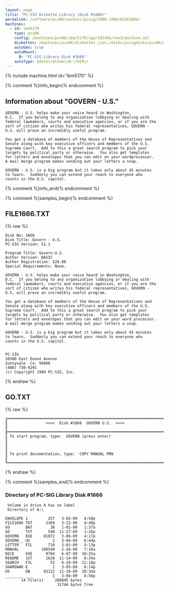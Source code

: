 ```yaml
---
layout: page
title: "PC-SIG Diskette Library (Disk #1666)"
permalink: /software/pcx86/sw/misc/pcsig/1000-1999/DISK1666/
machines:
  - id: ibm5170
    type: pcx86
    config: /machines/pcx86/ibm/5170/cga/1024kb/rev3/machine.xml
    diskettes: /machines/pcx86/diskettes.json,/disks/pcsigdisks/pcx86/diskettes.json
    autoGen: true
    autoMount:
      B: "PC-SIG Library Disk #1666"
    autoType: $date\r$time\rB:\rDIR\r
---
```


{% include machine.html id="ibm5170" %}

{% comment %}info_begin{% endcomment %}

## Information about "GOVERN - U.S."

    GOVERN - U.S. helps make your voice heard in Washington,
    D.C.  If you belong to any organization lobbying or dealing with
    federal lawmakers, courts and executive agencies, or if you are the
    sort of citizen who writes his federal representatives, GOVERN -
    U.S. will prove an incredibly useful program.
    
    You get a database of members of the House of Representatives and
    Senate along with key executive officers and members of the U.S.
    Supreme Court.  Add to this a great search program to pick your
    targets by political party or otherwise.  You also get templates
    for letters and envelopes that you can edit on your wordprocessor.
    A mail merge program makes sending out your letters a snap.
    
    GOVERN - U.S. is a big program but it takes only about 45 minutes
    to learn.  Suddenly you can extend your reach to everyone who
    counts in the U.S. capitol.
{% comment %}info_end{% endcomment %}

{% comment %}samples_begin{% endcomment %}

## FILE1666.TXT

{% raw %}
```
Disk No: 1666                                                           
Disk Title: Govern - U.S.                                               
PC-SIG Version: S1.1                                                    
                                                                        
Program Title: Govern-U.S.                                              
Author Version: BASIC                                                   
Author Registration: $28.00                                             
Special Requirements: None.                                             
                                                                        
GOVERN - U.S. helps make your voice heard in Washington,                
D.C.  If you belong to any organization lobbying or dealing with        
federal lawmakers, courts and executive agencies, or if you are the     
sort of citizen who writes his federal representatives, GOVERN -        
U.S. will prove an incredibly useful program.                           
                                                                        
You get a database of members of the House of Representatives and       
Senate along with key executive officers and members of the U.S.        
Supreme Court.  Add to this a great search program to pick your         
targets by political party or otherwise.  You also get templates        
for letters and envelopes that you can edit on your word processor.     
A mail merge program makes sending out your letters a snap.             
                                                                        
GOVERN - U.S. is a big program but it takes only about 45 minutes       
to learn.  Suddenly you can extend your reach to everyone who           
counts in the U.S. capitol.                                             
                                                                        
                                                                        
PC-SIG                                                                  
1030D East Duane Avenue                                                 
Sunnyvale  Ca. 94086                                                    
(408) 730-9291                                                          
(c) Copyright 1989 PC-SIG, Inc.                                         
```
{% endraw %}

## GO.TXT

{% raw %}
```
╔═════════════════════════════════════════════════════════════════════════╗
║                 <<<<  Disk #1666  GOVERN U.S.  >>>>                     ║
╠═════════════════════════════════════════════════════════════════════════╣
║ To start program, type:  GOVERN (press enter)                           ║
║                                                                         ║
║ To print documentation, type:  COPY MANUAL PRN                          ║
╚═════════════════════════════════════════════════════════════════════════╝
```
{% endraw %}

{% comment %}samples_end{% endcomment %}

### Directory of PC-SIG Library Disk #1666

     Volume in drive A has no label
     Directory of A:\

    ENVELOPE 1         257   3-02-89   4:58p
    FILE1666 TXT      2369   3-22-90   4:49p
    GO       BAT        38   1-01-80   1:37a
    GO       TXT       540  11-27-89   1:26p
    GOVERN   EXE     81872   3-06-89   4:17p
    GOVERN__ US          1   3-04-89   6:44p
    LETTER   FIL       710   3-01-89   4:13p
    MANUAL          100549   2-26-90   7:16a
    NICE     EXE      9704   6-07-89  10:25a
    README   1ST      1628  11-14-89   8:34a
    SEARCH   FIL        53   6-20-89  11:18p
    SHAREWAR E           1   3-05-89   6:14p
    US       DB      83122  11-16-89  10:34a
    ________ ___         1   3-04-89   6:56p
           14 file(s)     280845 bytes
                           31744 bytes free
